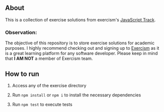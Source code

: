 ## About

This is a collection of exercise solutions from exercism's [JavaScript Track](https://exercism.io/tracks/javascript).

### Observation:
The objective of this repository is to store exercise solutions for academic purposes. I highly recommend checking out and signing up to
[Exercism](https://exercism.io/) as it is a great learning platform for any software developer. Please keep in mind that **I AM NOT** a member of Exercism team. 

## How to run

1. Access any of the exercise directory

2. Run `npm install` or `npm i` to install the necessary dependencies

3. Run `npm test` to execute tests
